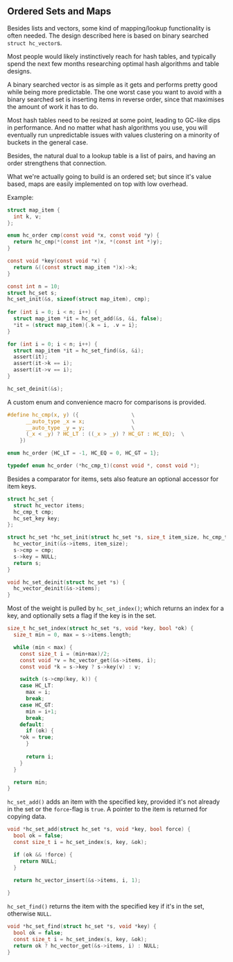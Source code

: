 ## Ordered Sets and Maps
Besides lists and vectors, some kind of mapping/lookup functionality is often needed. The design described here is based on binary searched `struct hc_vector`s.

Most people would likely instinctively reach for hash tables, and typically spend the next few months researching optimal hash algorithms and table designs.

A binary searched vector is as simple as it gets and performs pretty good while being more predictable. The one worst case you want to avoid with a binary searched set is inserting items in reverse order, since that maximises the amount of work it has to do.

Most hash tables need to be resized at some point, leading to GC-like dips in performance. And no matter what hash algorithms you use, you will eventually run unpredictable issues with values clustering on a minority of buckets in the general case.

Besides, the natural dual to a lookup table is a list of pairs, and having an order strengthens that connection.

What we're actually going to build is an ordered set; but since it's value based, maps are easily implemented on top with low overhead.

Example:
```C
struct map_item {
  int k, v;
};

enum hc_order cmp(const void *x, const void *y) {
  return hc_cmp(*(const int *)x, *(const int *)y);
}

const void *key(const void *x) {
  return &((const struct map_item *)x)->k;
}

const int n = 10;
struct hc_set s;
hc_set_init(&s, sizeof(struct map_item), cmp);
  
for (int i = 0; i < n; i++) {
  struct map_item *it = hc_set_add(&s, &i, false);
  *it = (struct map_item){.k = i, .v = i};
}

for (int i = 0; i < n; i++) {
  struct map_item *it = hc_set_find(&s, &i);
  assert(it);
  assert(it->k == i);
  assert(it->v == i);
}

hc_set_deinit(&s);
```

A custom enum and convenience macro for comparisons is provided.

```C
#define hc_cmp(x, y) ({					\
      __auto_type _x = x;				\
      __auto_type _y = y;				\
      (_x < _y) ? HC_LT : ((_x > _y) ? HC_GT : HC_EQ);	\
    })

enum hc_order {HC_LT = -1, HC_EQ = 0, HC_GT = 1};

typedef enum hc_order (*hc_cmp_t)(const void *, const void *);
```

Besides a comparator for items, sets also feature an optional accessor for item keys.

```C
struct hc_set {
  struct hc_vector items;
  hc_cmp_t cmp;
  hc_set_key key;
};

struct hc_set *hc_set_init(struct hc_set *s, size_t item_size, hc_cmp_t cmp) {
  hc_vector_init(&s->items, item_size);
  s->cmp = cmp;
  s->key = NULL;
  return s;
}

void hc_set_deinit(struct hc_set *s) {
  hc_vector_deinit(&s->items);
}
```

Most of the weight is pulled by `hc_set_index()`; which returns an index for a key, and optionally sets a flag if the key is in the set.

```C
size_t hc_set_index(struct hc_set *s, void *key, bool *ok) {
  size_t min = 0, max = s->items.length;

  while (min < max) {
    const size_t i = (min+max)/2;
    const void *v = hc_vector_get(&s->items, i);
    const void *k = s->key ? s->key(v) : v;

    switch (s->cmp(key, k)) {
    case HC_LT:
      max = i;
      break;
    case HC_GT:
      min = i+1;
      break;
    default:
      if (ok) {
	*ok = true;
      }
      
      return i;
    }
  }

  return min;
}
```

`hc_set_add()` adds an item with the specified key, provided it's not already in the set or the `force`-flag is `true`. A pointer to the item is returned for copying data.

```C
void *hc_set_add(struct hc_set *s, void *key, bool force) {
  bool ok = false;
  const size_t i = hc_set_index(s, key, &ok);

  if (ok && !force) {
    return NULL;
  }
  
  return hc_vector_insert(&s->items, i, 1);

}
```

`hc_set_find()` returns the item with the specified key if it's in the set, otherwise `NULL`.

```C
void *hc_set_find(struct hc_set *s, void *key) {
  bool ok = false;
  const size_t i = hc_set_index(s, key, &ok);
  return ok ? hc_vector_get(&s->items, i) : NULL;
}
```